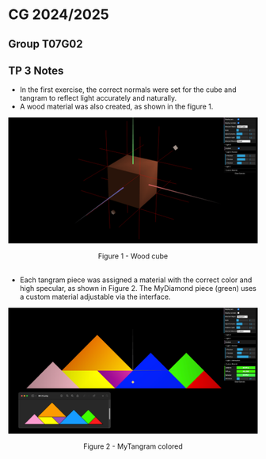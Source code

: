# CG 2024/2025

## Group T07G02

## TP 3 Notes
- In the first exercise, the correct normals were set for the cube and tangram to reflect light accurately and naturally. 
- A wood material was also created, as shown in the figure 1.

![](screenshots/cg-t07g02-tp3-1.png)
<p align="center" justify="center">Figure 1 - Wood cube<br/><br/>


- Each tangram piece was assigned a material with the correct color and high specular, as shown in Figure 2. The MyDiamond piece (green) uses a custom material adjustable via the interface.

![](screenshots/cg-t07g02-tp3-2.png)
<p align="center" justify="center">Figure 2 - MyTangram colored<br/><br/>
